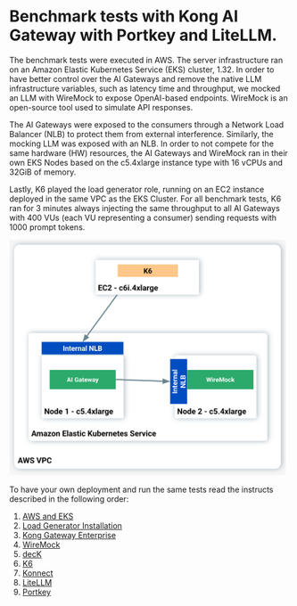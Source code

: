 # Benchmark tests with Kong AI Gateway with Portkey and LiteLLM.

The benchmark tests were executed in AWS. The server infrastructure ran on an Amazon Elastic Kubernetes Service (EKS) cluster, 1.32. In order to have  better control over the AI Gateways and remove the native LLM infrastructure variables, such as latency time and throughput, we mocked an LLM with WireMock to expose OpenAI-based endpoints. WireMock is an open-source tool used to simulate API responses.

The AI Gateways were exposed to the consumers through a Network Load Balancer (NLB) to protect them from external interference. Similarly, the mocking LLM was exposed with an NLB. In order to not compete for the same hardware (HW) resources, the AI Gateways and WireMock ran in their own EKS Nodes based on the c5.4xlarge instance type with 16 vCPUs and 32GiB of memory.

Lastly, K6 played the load generator role, running on an EC2 instance deployed in the same VPC as the EKS Cluster. For all benchmark tests, K6 ran for 3 minutes always injecting the same throughput to all AI Gateways with 400 VUs (each VU representing a consumer) sending requests with 1000 prompt tokens.




<img src="/static/images/architecture.png" width="496" height="423"/>


To have your own deployment and run the same tests read the instructs described in the following order:

1. [AWS and EKS](./1.%20AWS-EKS/aws-eks.md)
2. [Load Generator Installation](./2.%20Load%20Generator/load_generator.md)
3. [Kong Gateway Enterprise](./3.%20Kong%20Gateway%20Enterprise/kong_gateway_enterprise.md)
4. [WireMock](./4.%20WireMock/wiremock.md)
5. [decK](./5.%20decK/deck.md)
6. [K6](./6.%20K6/k6.md)
7. [Konnect](./7.%20Konnect/kong_gateway_enterprise.md)
8. [LiteLLM](./8.%20LiteLLM/litellm.md)
9. [Portkey](./9.%20Portkey/portkey.md)
